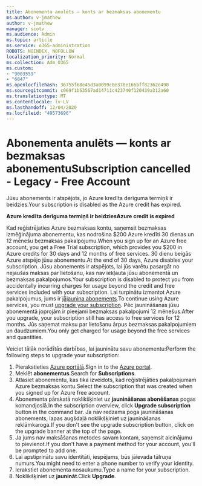 ```yaml
---
title: Abonementa anulēts — konts ar bezmaksas abonementu
ms.author: v-jmathew
author: v-jmathew
manager: scotv
ms.audience: Admin
ms.topic: article
ms.service: o365-administration
ROBOTS: NOINDEX, NOFOLLOW
localization_priority: Normal
ms.collection: Adm_O365
ms.custom:
- "9003559"
- "6847"
ms.openlocfilehash: 36755f68e45d3a0099c0e378e166bff82362e490
ms.sourcegitcommit: c069f1b53567ad14711c423740f120439a312a60
ms.translationtype: MT
ms.contentlocale: lv-LV
ms.lasthandoff: 12/04/2020
ms.locfileid: "49573696"
---
```

# <a name="subscription-cancelled---legacy---free-account"></a><span data-ttu-id="b07a7-102">Abonementa anulēts — konts ar bezmaksas abonementu</span><span class="sxs-lookup"><span data-stu-id="b07a7-102">Subscription cancelled - Legacy - Free Account</span></span>

<span data-ttu-id="b07a7-103">Jūsu abonements ir atspējots, jo Azure kredīta derīguma termiņš ir beidzies.</span><span class="sxs-lookup"><span data-stu-id="b07a7-103">Your subscription is disabled as the Azure credit has expired.</span></span>

<span data-ttu-id="b07a7-104">**Azure kredīta derīguma termiņš ir beidzies**</span><span class="sxs-lookup"><span data-stu-id="b07a7-104">**Azure credit is expired**</span></span>

<span data-ttu-id="b07a7-105">Kad reģistrējaties Azure bezmaksas kontu, saņemsit bezmaksas izmēģinājuma abonementu, kas nodrošina $200 Azure kredīti 30 dienas un 12 mēnešu bezmaksas pakalpojumu.</span><span class="sxs-lookup"><span data-stu-id="b07a7-105">When you sign up for an Azure free account, you get a Free Trial subscription, which provides you $200 in Azure credits for 30 days and 12 months of free services.</span></span> <span data-ttu-id="b07a7-106">30 dienu beigās Azure atspējo jūsu abonementu.</span><span class="sxs-lookup"><span data-stu-id="b07a7-106">At the end of 30 days, Azure disables your subscription.</span></span> <span data-ttu-id="b07a7-107">Jūsu abonements ir atspējots, lai jūs varētu pasargāt no nejaušas maksas par lietošanu, kas nav iekļauta jūsu abonementā un bezmaksas pakalpojumos.</span><span class="sxs-lookup"><span data-stu-id="b07a7-107">Your subscription is disabled to protect you from accidentally incurring charges for usage beyond the credit and free services included with your subscription.</span></span> <span data-ttu-id="b07a7-108">Lai turpinātu izmantot Azure pakalpojumus, jums ir [jājaunina abonements](https://docs.microsoft.com/azure/cost-management-billing/manage/upgrade-azure-subscription).</span><span class="sxs-lookup"><span data-stu-id="b07a7-108">To continue using Azure services, you must [upgrade your subscription](https://docs.microsoft.com/azure/cost-management-billing/manage/upgrade-azure-subscription).</span></span> <span data-ttu-id="b07a7-109">Pēc jaunināšanas jūsu abonementā joprojām ir pieejami bezmaksas pakalpojumi 12 mēnešus.</span><span class="sxs-lookup"><span data-stu-id="b07a7-109">After you upgrade, your subscription still has access to free services for 12 months.</span></span> <span data-ttu-id="b07a7-110">Jūs saņemat maksu par lietošanu ārpus bezmaksas pakalpojumiem un daudzumiem.</span><span class="sxs-lookup"><span data-stu-id="b07a7-110">You only get charged for usage beyond the free services and quantities.</span></span>

<span data-ttu-id="b07a7-111">Veiciet tālāk norādītās darbības, lai jauninātu savu abonementu:</span><span class="sxs-lookup"><span data-stu-id="b07a7-111">Perform the following steps to upgrade your subscription:</span></span>

1. <span data-ttu-id="b07a7-112">Pierakstieties [Azure portālā](https://portal.azure.com/).</span><span class="sxs-lookup"><span data-stu-id="b07a7-112">Sign in to the [Azure portal](https://portal.azure.com/).</span></span>
2. <span data-ttu-id="b07a7-113">Meklēt **abonementus**.</span><span class="sxs-lookup"><span data-stu-id="b07a7-113">Search for **Subscriptions**.</span></span>
3. <span data-ttu-id="b07a7-114">Atlasiet abonementu, kas tika izveidots, kad reģistrējāties pakalpojumam Azure bezmaksas kontu.</span><span class="sxs-lookup"><span data-stu-id="b07a7-114">Select the subscription that was created when you signed up for Azure free account.</span></span>
4. <span data-ttu-id="b07a7-115">Abonementa pārskatā noklikšķiniet uz **jaunināšanas abonēšanas** pogas komandjoslā.</span><span class="sxs-lookup"><span data-stu-id="b07a7-115">In the subscription overview, click **Upgrade subscription** button in the command bar.</span></span> <span data-ttu-id="b07a7-116">Ja nav redzama poga jaunināšanas abonements, lapas augšdaļā noklikšķiniet uz jaunināšanas reklāmkaroga.</span><span class="sxs-lookup"><span data-stu-id="b07a7-116">If you don't see the upgrade subscription button, click on the upgrade banner at the top of the page.</span></span>
5. <span data-ttu-id="b07a7-117">Ja jums nav maksāšanas metodes savam kontam, saņemsit aicinājumu to pievienot.</span><span class="sxs-lookup"><span data-stu-id="b07a7-117">If you don't have a payment method for your account, you'll be prompted to add one.</span></span>
6. <span data-ttu-id="b07a7-118">Lai apstiprinātu savu identitāti, iespējams, būs jāievada tālruņa numurs.</span><span class="sxs-lookup"><span data-stu-id="b07a7-118">You might need to enter a phone number to verify your identity.</span></span>
7. <span data-ttu-id="b07a7-119">Ierakstiet abonementa nosaukumu.</span><span class="sxs-lookup"><span data-stu-id="b07a7-119">Type a name for your subscription.</span></span>
8. <span data-ttu-id="b07a7-120">Noklikšķiniet uz  **jaunināt**.</span><span class="sxs-lookup"><span data-stu-id="b07a7-120">Click  **Upgrade**.</span></span>
